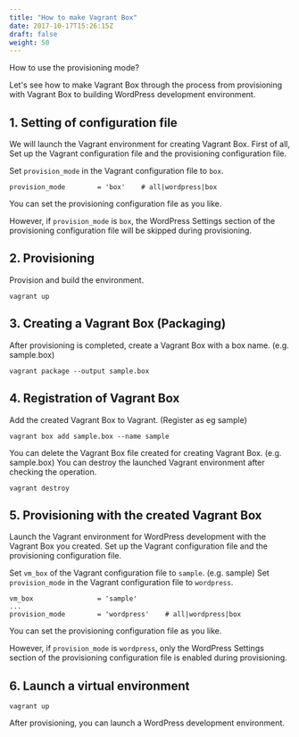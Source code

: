 ```yaml
---
title: "How to make Vagrant Box"
date: 2017-10-17T15:26:15Z
draft: false
weight: 50
---
```


How to use the provisioning mode?

Let's see how to make Vagrant Box through the process from provisioning with Vagrant Box to building WordPress development environment.

## 1. Setting of configuration file

We will launch the Vagrant environment for creating Vagrant Box.
First of all, Set up the Vagrant configuration file and the provisioning configuration file.

Set `provision_mode` in the Vagrant configuration file to `box`.

	provision_mode        = 'box'    # all|wordpress|box

You can set the provisioning configuration file as you like.

However, if `provision_mode` is `box`, the WordPress Settings section of the provisioning configuration file will be skipped during provisioning.

## 2. Provisioning

Provision and build the environment.

	vagrant up

## 3. Creating a Vagrant Box (Packaging)

After provisioning is completed, create a Vagrant Box with a box name. (e.g. sample.box)

	vagrant package --output sample.box

## 4. Registration of Vagrant Box

Add the created Vagrant Box to Vagrant. (Register as eg sample)

	vagrant box add sample.box --name sample

You can delete the Vagrant Box file created for creating Vagrant Box. (e.g. sample.box)
You can destroy the launched Vagrant environment after checking the operation.

	vagrant destroy

## 5. Provisioning with the created Vagrant Box

Launch the Vagrant environment for WordPress development with the Vagrant Box you created.
Set up the Vagrant configuration file and the provisioning configuration file.

Set `vm_box` of the Vagrant configuration file to `sample`. (e.g. sample)
Set `provision_mode` in the Vagrant configuration file to `wordpress`.

	vm_box                = 'sample'
	...
	provision_mode        = 'wordpress'    # all|wordpress|box

You can set the provisioning configuration file as you like.

However, if `provision_mode` is `wordpress`, only the WordPress Settings section of the provisioning configuration file is enabled during provisioning.

## 6. Launch a virtual environment

	vagrant up

After provisioning, you can launch a WordPress development environment.
